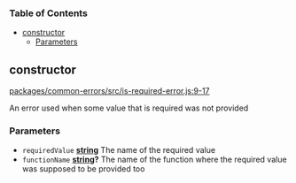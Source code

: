 <!-- Generated by documentation.js. Update this documentation by updating the source code. -->

### Table of Contents

-   [constructor][1]
    -   [Parameters][2]

## constructor

[packages/common-errors/src/is-required-error.js:9-17][3]

An error used when some value that is required was not provided

### Parameters

-   `requiredValue` **[string][4]** The name of the required value
-   `functionName` **[string][4]?** The name of the function where the required value was supposed to be provided too

[1]: #constructor

[2]: #parameters

[3]: https://github.com/KrimzenNinja/shared-node-modules/blob/7532cb16290469a25ac585bee7230bbd67dec4b5/packages/common-errors/src/is-required-error.js#L9-L17 "Source code on GitHub"

[4]: https://developer.mozilla.org/docs/Web/JavaScript/Reference/Global_Objects/String
